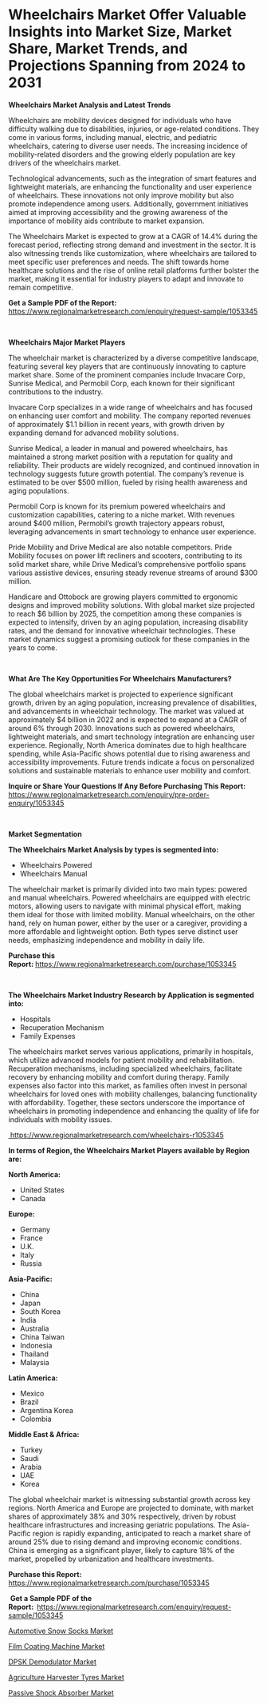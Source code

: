 <p><h1>Wheelchairs Market Offer Valuable Insights into Market Size, Market Share, Market Trends, and Projections Spanning from 2024 to 2031</h1></p><p><strong>Wheelchairs Market Analysis and Latest Trends</strong></p>
<p><p>Wheelchairs are mobility devices designed for individuals who have difficulty walking due to disabilities, injuries, or age-related conditions. They come in various forms, including manual, electric, and pediatric wheelchairs, catering to diverse user needs. The increasing incidence of mobility-related disorders and the growing elderly population are key drivers of the wheelchairs market. </p><p>Technological advancements, such as the integration of smart features and lightweight materials, are enhancing the functionality and user experience of wheelchairs. These innovations not only improve mobility but also promote independence among users. Additionally, government initiatives aimed at improving accessibility and the growing awareness of the importance of mobility aids contribute to market expansion.</p><p>The Wheelchairs Market is expected to grow at a CAGR of 14.4% during the forecast period, reflecting strong demand and investment in the sector. It is also witnessing trends like customization, where wheelchairs are tailored to meet specific user preferences and needs. The shift towards home healthcare solutions and the rise of online retail platforms further bolster the market, making it essential for industry players to adapt and innovate to remain competitive.</p></p>
<p><strong>Get a Sample PDF of the Report:&nbsp;</strong> <a href="https://www.regionalmarketresearch.com/enquiry/request-sample/1053345">https://www.regionalmarketresearch.com/enquiry/request-sample/1053345</a></p>
<p>&nbsp;</p>
<p><strong>Wheelchairs Major Market Players</strong></p>
<p><p>The wheelchair market is characterized by a diverse competitive landscape, featuring several key players that are continuously innovating to capture market share. Some of the prominent companies include Invacare Corp, Sunrise Medical, and Permobil Corp, each known for their significant contributions to the industry.</p><p>Invacare Corp specializes in a wide range of wheelchairs and has focused on enhancing user comfort and mobility. The company reported revenues of approximately $1.1 billion in recent years, with growth driven by expanding demand for advanced mobility solutions.</p><p>Sunrise Medical, a leader in manual and powered wheelchairs, has maintained a strong market position with a reputation for quality and reliability. Their products are widely recognized, and continued innovation in technology suggests future growth potential. The company’s revenue is estimated to be over $500 million, fueled by rising health awareness and aging populations.</p><p>Permobil Corp is known for its premium powered wheelchairs and customization capabilities, catering to a niche market. With revenues around $400 million, Permobil’s growth trajectory appears robust, leveraging advancements in smart technology to enhance user experience.</p><p>Pride Mobility and Drive Medical are also notable competitors. Pride Mobility focuses on power lift recliners and scooters, contributing to its solid market share, while Drive Medical’s comprehensive portfolio spans various assistive devices, ensuring steady revenue streams of around $300 million.</p><p>Handicare and Ottobock are growing players committed to ergonomic designs and improved mobility solutions. With global market size projected to reach $6 billion by 2025, the competition among these companies is expected to intensify, driven by an aging population, increasing disability rates, and the demand for innovative wheelchair technologies. These market dynamics suggest a promising outlook for these companies in the years to come.</p></p>
<p>&nbsp;</p>
<p><strong>What Are The Key Opportunities For Wheelchairs Manufacturers?</strong></p>
<p><p>The global wheelchairs market is projected to experience significant growth, driven by an aging population, increasing prevalence of disabilities, and advancements in wheelchair technology. The market was valued at approximately $4 billion in 2022 and is expected to expand at a CAGR of around 6% through 2030. Innovations such as powered wheelchairs, lightweight materials, and smart technology integration are enhancing user experience. Regionally, North America dominates due to high healthcare spending, while Asia-Pacific shows potential due to rising awareness and accessibility improvements. Future trends indicate a focus on personalized solutions and sustainable materials to enhance user mobility and comfort.</p></p>
<p><strong>Inquire or Share Your Questions If Any Before Purchasing This Report:</strong> <a href="https://www.regionalmarketresearch.com/enquiry/pre-order-enquiry/1053345">https://www.regionalmarketresearch.com/enquiry/pre-order-enquiry/1053345</a></p>
<p>&nbsp;</p>
<p><strong>Market Segmentation</strong></p>
<p><strong>The Wheelchairs Market Analysis by types is segmented into:</strong></p>
<p><ul><li>Wheelchairs Powered</li><li>Wheelchairs Manual</li></ul></p>
<p><p>The wheelchair market is primarily divided into two main types: powered and manual wheelchairs. Powered wheelchairs are equipped with electric motors, allowing users to navigate with minimal physical effort, making them ideal for those with limited mobility. Manual wheelchairs, on the other hand, rely on human power, either by the user or a caregiver, providing a more affordable and lightweight option. Both types serve distinct user needs, emphasizing independence and mobility in daily life.</p></p>
<p><strong>Purchase this Report:&nbsp;</strong><a href="https://www.regionalmarketresearch.com/purchase/1053345">https://www.regionalmarketresearch.com/purchase/1053345</a></p>
<p>&nbsp;</p>
<p><strong>The Wheelchairs Market Industry Research by Application is segmented into:</strong></p>
<p><ul><li>Hospitals</li><li>Recuperation Mechanism</li><li>Family Expenses</li></ul></p>
<p><p>The wheelchairs market serves various applications, primarily in hospitals, which utilize advanced models for patient mobility and rehabilitation. Recuperation mechanisms, including specialized wheelchairs, facilitate recovery by enhancing mobility and comfort during therapy. Family expenses also factor into this market, as families often invest in personal wheelchairs for loved ones with mobility challenges, balancing functionality with affordability. Together, these sectors underscore the importance of wheelchairs in promoting independence and enhancing the quality of life for individuals with mobility issues.</p></p>
<p><a href="https://www.regionalmarketresearch.com/wheelchairs-r1053345">&nbsp;https://www.regionalmarketresearch.com/wheelchairs-r1053345</a></p>
<p><strong>In terms of Region, the Wheelchairs Market Players available by Region are:</strong></p>
<p>
    <p> <strong> North America: </strong>
        <ul>
            <li>United States</li>
            <li>Canada</li>
        </ul>
        </p> 
    <p> <strong> Europe: </strong>
        <ul>
            <li>Germany</li>
            <li>France</li>
            <li>U.K.</li>
            <li>Italy</li>
            <li>Russia</li>
        </ul>
        </p> 
    <p> <strong> Asia-Pacific: </strong>
        <ul>
            <li>China</li>
            <li>Japan</li>
            <li>South Korea</li>
            <li>India</li>
            <li>Australia</li>
            <li>China Taiwan</li>
            <li>Indonesia</li>
            <li>Thailand</li>
            <li>Malaysia</li>
        </ul>
        </p> 
    <p> <strong> Latin America: </strong>
        <ul>
            <li>Mexico</li>
            <li>Brazil</li>
            <li>Argentina Korea</li>
            <li>Colombia</li>
        </ul>
        </p> 
    <p> <strong> Middle East & Africa: </strong>
        <ul>
            <li>Turkey</li>
            <li>Saudi</li>
            <li>Arabia</li>
            <li>UAE</li>
            <li>Korea</li>
        </ul>
    </p>
    </p>
<p><p>The global wheelchair market is witnessing substantial growth across key regions. North America and Europe are projected to dominate, with market shares of approximately 38% and 30% respectively, driven by robust healthcare infrastructures and increasing geriatric populations. The Asia-Pacific region is rapidly expanding, anticipated to reach a market share of around 25% due to rising demand and improving economic conditions. China is emerging as a significant player, likely to capture 18% of the market, propelled by urbanization and healthcare investments.</p></p>
<p><strong>Purchase this Report: </strong><a href="https://www.regionalmarketresearch.com/purchase/1053345">https://www.regionalmarketresearch.com/purchase/1053345</a></p>
<p>&nbsp;<strong>Get a Sample PDF of the Report:&nbsp;&nbsp;</strong><a href="https://www.regionalmarketresearch.com/enquiry/request-sample/1053345">https://www.regionalmarketresearch.com/enquiry/request-sample/1053345</a></p>
<p><strong></strong></p>
<p><p><a href="https://issuu.com/reportprime-2/docs/automotive-snow-socks-market-size-2_15426911278fd2">Automotive Snow Socks Market</a></p><p><a href="https://www.linkedin.com/pulse/strategic-roadmap-global-film-coating-machine-market-insights-esuxe?trackingId=08DpeERCRMmzjOL4xXdcUQ%3D%3D">Film Coating Machine Market</a></p><p><a href="https://issuu.com/reportprime-2/docs/dpsk-demodulator-market-size-2030.p_9ccde1d36a6da4">DPSK Demodulator Market</a></p><p><a href="https://medium.com/@alikoyuncu1993_73088/agriculture-harvester-tyres-market-emerging-trends-and-future-prospects-for-period-from-2024-to-78efada2b4e5?postPublishedType=repub">Agriculture Harvester Tyres Market</a></p><p><a href="https://www.linkedin.com/pulse/passive-shock-absorber-market-size-share-trends-analysis-osnce?trackingId=sJgOiuRWRNyYayEQaMecCA%3D%3D">Passive Shock Absorber Market</a></p></p>